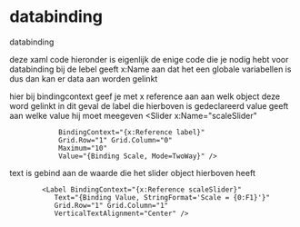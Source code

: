 # databinding
databinding

deze xaml code hieronder is eigenlijk de enige code die je nodig hebt voor databinding
     bij de lebel geeft x:Name aan dat het een globale variabellen is dus dan kan er data aan worden gelinkt
     <Label x:Name="label"
               Text="test text"
               HorizontalOptions="Center"
               VerticalOptions="CenterAndExpand" />

  hier bij bindingcontext geef je met x reference aan aan welk object deze word gelinkt in dit geval de label die hierboven is gedeclareerd  value geeft aan welke value hij moet meegeven 
            <Slider x:Name="scaleSlider"
            
                BindingContext="{x:Reference label}"
                Grid.Row="1" Grid.Column="0"
                Maximum="10"
                Value="{Binding Scale, Mode=TwoWay}" />
text is gebind aan de waarde die het slider object hierboven heeft 

            <Label BindingContext="{x:Reference scaleSlider}"
               Text="{Binding Value, StringFormat='Scale = {0:F1}'}"
               Grid.Row="1" Grid.Column="1"
               VerticalTextAlignment="Center" />
